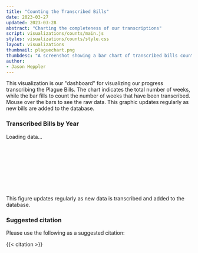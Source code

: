 ```yaml
---
title: "Counting the Transcribed Bills"
date: 2023-03-27
updated: 2023-03-28
abstract: "Charting the completeness of our transcriptions"
script: visualizations/counts/main.js
styles: visualizations/counts/style.css
layout: visualizations
thumbnail: plaguechart.png
thumbdesc: "A screenshot showing a bar chart of transcribed bills counts."
author:
- Jason Heppler
---
```


This visualization is our "dashboard" for visualizing our progress transcribing the Plague Bills. The chart indicates the total number of weeks, while the bar fills to count the number of weeks that have been transcribed. Mouse over the bars to see the raw data. This graphic updates regularly as new bills are added to the database.

<div id="row">
    <h3>Transcribed Bills by Year</h3>
    <div class="loading_stack">Loading data...</div>
    <svg id="barchart-multiple" width="100%"></svg>
    <figcaption>This figure updates regularly as new data is transcribed and added to the database.</figcaption>
</div>

### Suggested citation

Please use the following as a suggested citation:

{{< citation >}}

